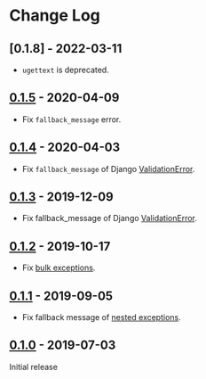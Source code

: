 # Change Log

## [0.1.8] - 2022-03-11

- `ugettext` is deprecated.

## [0.1.5] - 2020-04-09

- Fix `fallback_message` error.

[0.1.5]: https://pypi.org/project/hipo-drf-exceptions/0.1.5/

## [0.1.4] - 2020-04-03

- Fix `fallback_message` of Django [ValidationError](https://github.com/Hipo/hipo-drf-exceptions/issues/14).

[0.1.4]: https://pypi.org/project/hipo-drf-exceptions/0.1.4/

## [0.1.3] - 2019-12-09

- Fix fallback_message of Django [ValidationError](https://github.com/Hipo/hipo-drf-exceptions/issues/10).

[0.1.3]: https://pypi.org/project/hipo-drf-exceptions/0.1.3/

## [0.1.2] - 2019-10-17

- Fix [bulk exceptions](https://github.com/Hipo/hipo-drf-exceptions/issues/9).

[0.1.2]: https://pypi.org/project/hipo-drf-exceptions/0.1.2/

## [0.1.1] - 2019-09-05

- Fix fallback message of [nested exceptions](https://github.com/Hipo/hipo-drf-exceptions/issues/4).

[0.1.1]: https://pypi.org/project/hipo-drf-exceptions/0.1.1/


## [0.1.0] - 2019-07-03

Initial release

[0.1.0]: https://pypi.org/project/hipo-drf-exceptions/0.1.0/
